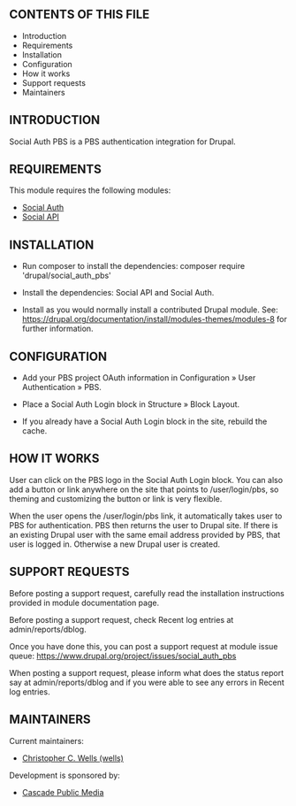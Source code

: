 CONTENTS OF THIS FILE
---------------------

 * Introduction
 * Requirements
 * Installation
 * Configuration
 * How it works
 * Support requests
 * Maintainers


INTRODUCTION
------------

Social Auth PBS is a PBS authentication integration for Drupal.


REQUIREMENTS
------------

This module requires the following modules:

 * [Social Auth](https://drupal.org/project/social_auth)
 * [Social API](https://drupal.org/project/social_api)


INSTALLATION
------------

 * Run composer to install the dependencies:
   composer require 'drupal/social_auth_pbs'

 * Install the dependencies: Social API and Social Auth.

 * Install as you would normally install a contributed Drupal module. See:
   https://drupal.org/documentation/install/modules-themes/modules-8
   for further information.


CONFIGURATION
-------------

 * Add your PBS project OAuth information in
   Configuration » User Authentication » PBS.

 * Place a Social Auth Login block in Structure » Block Layout.

 * If you already have a Social Auth Login block in the site, rebuild the cache.


HOW IT WORKS
------------

User can click on the PBS logo in the Social Auth Login block. You can also add
a button or link anywhere on the site that points to /user/login/pbs, so
theming and customizing the button or link is very flexible.

When the user opens the /user/login/pbs link, it automatically takes user to
PBS for authentication. PBS then returns the user to Drupal site. If there is an
existing Drupal user with the same email address provided by PBS, that user is
logged in. Otherwise a new Drupal user is created.


SUPPORT REQUESTS
----------------

Before posting a support request, carefully read the installation
instructions provided in module documentation page.

Before posting a support request, check Recent log entries at
admin/reports/dblog.

Once you have done this, you can post a support request at module issue queue:
https://www.drupal.org/project/issues/social_auth_pbs

When posting a support request, please inform what does the status report say
at admin/reports/dblog and if you were able to see any errors in
Recent log entries.


MAINTAINERS
-----------

Current maintainers:

 * [Christopher C. Wells (wells)](https://www.drupal.org/u/wells)

Development is sponsored by:

 * [Cascade Public Media](https://www.drupal.org/cascade-public-media)
